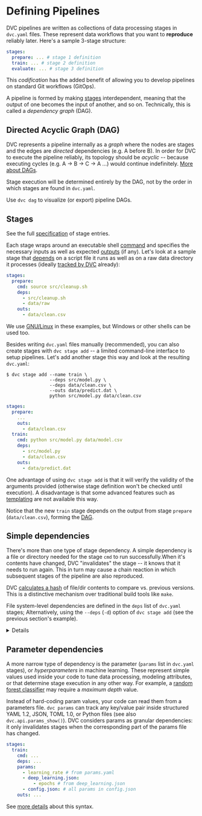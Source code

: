 # Defining Pipelines

DVC pipelines are written as collections of data processing <abbr>stages</abbr>
in `dvc.yaml` files. These represent data workflows that you want to
**reproduce** reliably later. Here's a sample 3-stage structure:

```yaml
stages:
  prepare: ... # stage 1 definition
  train: ... # stage 2 definition
  evaluate: ... # stage 3 definition
```

<admon>

This _codification_ has the added benefit of allowing you to develop pipelines
on standard Git workflows (GitOps).

</admon>

A pipeline is formed by making [stages](#stages) interdependent, meaning that
the output of one becomes the input of another, and so on. Technically, this is
called a _dependency graph_ (DAG).

## Directed Acyclic Graph (DAG)

DVC represents a pipeline internally as a _graph_ where the nodes are stages and
the edges are _directed_ dependencies (e.g. A before B). In order for DVC to
execute the pipeline reliably, its topology should be _acyclic_ -- because
executing cycles (e.g. A -> B -> C -> A ...) would continue indefinitely. [More
about DAGs].

<admon type="info">

Stage execution will be determined entirely by the DAG, not by the order in
which stages are found in `dvc.yaml`.

</admon>

Use `dvc dag` to visualize (or export) pipeline DAGs.

[more about dags]: https://en.wikipedia.org/wiki/Directed_acyclic_graph

## Stages

<admon type="tip">

See the full [specification] of stage entries.

[specification]: /doc/user-guide/project-structure/dvcyaml-files#stage-entries

</admon>

Each stage wraps around an executable shell [command] and specifies the
necessary inputs as well as expected [outputs](#outputs) (if any). Let's look at
a sample stage that [depends](#simple-dependencies) on a script file it runs as
well as on a raw data directory it processes (ideally [tracked by DVC] already):

```yaml
stages:
  prepare:
    cmd: source src/cleanup.sh
    deps:
      - src/cleanup.sh
      - data/raw
    outs:
      - data/clean.csv
```

<admon type="info">

We use [GNU/Linux](https://www.gnu.org/software/software.html) in these
examples, but Windows or other shells can be used too.

</admon>

Besides writing `dvc.yaml` files manually (recommended), you can also create
stages with `dvc stage add` -- a limited command-line interface to setup
pipelines. Let's add another stage this way and look at the resulting
`dvc.yaml`:

```dvc
$ dvc stage add --name train \
                --deps src/model.py \
                --deps data/clean.csv \
                --outs data/predict.dat \
                python src/model.py data/clean.csv
```

```yaml
stages:
  prepare:
    ...
    outs:
      - data/clean.csv
  train:
    cmd: python src/model.py data/model.csv
    deps:
      - src/model.py
      - data/clean.csv
    outs:
      - data/predict.dat
```

<admon type="tip">

One advantage of using `dvc stage add` is that it will verify the validity of
the arguments provided (otherwise stage definition won't be checked until
execution). A disadvantage is that some advanced features such as [templating]
are not available this way.

[command]: /doc/user-guide/project-structure/dvcyaml-files#stage-commands
[templating]: /doc/user-guide/project-structure/pipelines-files#templating

</admon>

Notice that the new `train` stage depends on the output from stage `prepare`
(`data/clean.csv`), forming the [DAG](#directed-acyclic-graph-dag).

[tracked by dvc]: /doc/start/data-management

## Simple dependencies

There's more than one type of stage dependency. A simple dependency is a file or
directory needed for the stage `cmd` to run successfully.When it's contents have
changed, DVC "invalidates" the stage -- it knows that it needs to run again.
This in turn may cause a chain reaction in which subsequent stages of the
<abbr>pipeline</abbr> are also reproduced.

<admon type="info">

DVC [calculates a hash] of file/dir contents to compare vs. previous versions.
This is a distinctive mechanism over traditional build tools like `make`.

[calculates a hash]:
  /doc/user-guide/project-structure/internal-files#structure-of-the-cache-directory

</admon>

File system-level dependencies are defined in the `deps` list of `dvc.yaml`
stages; Alternatively, using the `--deps` (`-d`) option of `dvc stage add` (see
the previous section's example).

<details>

### External dependencies: click to learn more.

A less common kind of dependency is a _URL dependency_. Instead of files in a
local disk, you can `dvc import` data from another <abbr>DVC project</abbr> (for
example hosted on GitHub). External dependencies establish relationships between
different projects or systems (see `dvc import-url`).
[Get all the details](/doc/user-guide/external-dependencies).

<admon type="info">

DVC will use special methods to check whether the contents of an URL have
changed for the purpose of stage invalidation.

</admon>

</details>

## Parameter dependencies

A more narrow type of dependency is the parameter (`params` list in `dvc.yaml`
stages), or _hyperparameters_ in machine learning. These represent simple values
used inside your code to tune data processing, modeling attributes, or that
determine stage execution in any other way. For example, a [random forest
classifier] may require a _maximum depth_ value.

Instead of hard-coding param values, your code can read them from a parameters
file. `dvc params` can track any key/value pair inside structured YAML 1.2,
JSON, TOML 1.0, or Python files (see also `dvc.api.params_show()`). DVC
considers params as granular dependencies: it only invalidates stages when the
corresponding part of the params file has changed.

```yaml
stages:
  train:
    cmd: ...
    deps: ...
    params:
      - learning_rate # from params.yaml
      - deep_learning.json:
          - epochs # from deep_learning.json
      - config.json: # all params in config.json
    outs: ...
```

<admon type="info">

See [more details] about this syntax.

</admon>

[random forest classifier]:
  https://medium.com/all-things-ai/in-depth-parameter-tuning-for-random-forest-d67bb7e920d
[more details]:
  /doc/user-guide/project-structure/dvcyaml-files#parameter-dependencies
